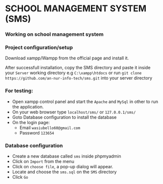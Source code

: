 # SCHOOL MANAGEMENT SYSTEM (SMS)

### Working on school management system

### Project configuration/setup
Download xampp/Wampp from the official page and install it.

After successfull installation, copy the SMS directory and paste it inside your `Server` working directory e.g `C:\xampp\htdocs` or run `git clone https://github.com/an-nur-info-tech/sms.git` into your server directory


### For testing: 
- Open xampp control panel and start the `Apache` and `MySql` in other to run the application.
- On your web browser type `localhost/sms/` or `127.0.0.1/sms/`
- Goto Database configuration to install the database 
- On the login page:
  - Email `wasiubello60@gmail.com`
  - Password `123654`

### Database configuration 
- Create a new database called `sms` inside phpmyadmin
- Click on `Import` from the menu 
- Click on `choose file`, a pop-up dialog will appear.
- Locate and choose the `sms.sql` on the `SMS` directory
- Click `Go` 